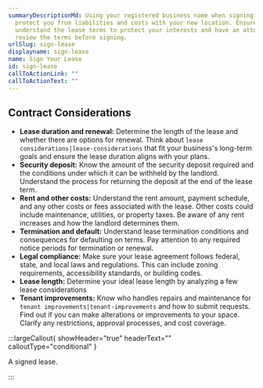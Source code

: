 ```yaml
---
summaryDescriptionMd: Using your registered business name when signing may
  protect you from liabilities and costs with your new location. Ensure you
  understand the lease terms to protect your interests and have an attorney
  review the terms before signing.
urlSlug: sign-lease
displayname: sign-lease
name: Sign Your Lease
id: sign-lease
callToActionLink: ""
callToActionText: ""
---
```


## Contract Considerations

- **Lease duration and renewal:** Determine the length of the lease and whether there are options for renewal. Think about `lease considerations|lease-considerations` that fit your business's long-term goals and ensure the lease duration aligns with your plans.
- **Security deposit:** Know the amount of the security deposit required and the conditions under which it can be withheld by the landlord. Understand the process for returning the deposit at the end of the lease term.
- **Rent and other costs:** Understand the rent amount, payment schedule, and any other costs or fees associated with the lease. Other costs could include maintenance, utilities, or property taxes. Be aware of any rent increases and how the landlord determines them.
- **Termination and default:** Understand lease termination conditions and consequences for defaulting on terms. Pay attention to any required notice periods for termination or renewal.
- **Legal compliance:** Make sure your lease agreement follows federal, state, and local laws and regulations. This can include zoning requirements, accessibility standards, or building codes.
- **Lease length:** Determine your ideal lease length by analyzing a few lease considerations
- **Tenant improvements:** Know who handles repairs and maintenance for `tenant improvements|tenant-improvements` and how to submit requests. Find out if you can make alterations or improvements to your space. Clarify any restrictions, approval processes, and cost coverage.

:::largeCallout{ showHeader="true" headerText="" calloutType="conditional" }

A signed lease.

:::
